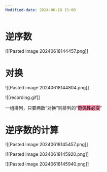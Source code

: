 ```yaml
---
Modified-date: 2024-06-18 15:00
---
```





# 逆序数
![[Pasted image 20240618144457.png]]


# 对换

![[Pasted image 20240618144804.png]]



![[recording.gif]]



一组排列，只要两数“对换”则排列的“<mark style="background: #FF5582A6;">奇偶性必变</mark>"



# 逆序数的计算
![[Pasted image 20240618145457.png]]

![[Pasted image 20240618145920.png]]


![[Pasted image 20240618145940.png]]





















